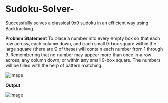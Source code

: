 # Sudoku-Solver-
Successfully solves a classical 9x9 sudoku in an efficient way using Backtracking.

**Problem Statement**
To place a number into every empty box so that each row across, each 
column down, and each small 9-box square within the large square (there 
are 9 of these) will contain each number from 1 through 9. Remembering 
that no number may appear more than once in a row across, any column 
down, or within any small 9-box square. The numbers will be filled with the 
help of pattern matching.

![image](https://user-images.githubusercontent.com/83226948/192144102-ac225df2-93fd-4fef-8296-4f9e8c30e6d7.png)

**Output**

![image](https://user-images.githubusercontent.com/83226948/192144127-ada4f6ec-17a3-4f37-b825-b4d50227bbbc.png)
